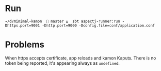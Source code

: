 # Run

 `~/d/minimal-kamon   master ±  sbt aspectj-runner:run -Dhttps.port=9001 -Dhttp.port=9000 -Dconfig.file=conf/application.conf`

# Problems

 When https accepts certificate, app reloads and kamon Kaputs.
 There is no token being reported, it's appearing always as `undefined`.

